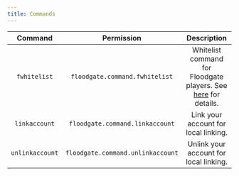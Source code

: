 ```yaml
---
title: Commands
---
```


| Command | Permission | Description |
|:---:|:---:|:---:|
| `fwhitelist` | `floodgate.command.fwhitelist` | Whitelist command for Floodgate players. See [here](/floodgate/features/#whitelist-command) for details. |
| `linkaccount` | `floodgate.command.linkaccount` | Link your account for local linking. |
| `unlinkaccount` | `floodgate.command.unlinkaccount` | Unlink your account for local linking. |

